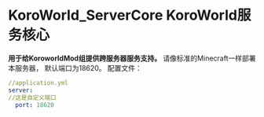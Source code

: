 # KoroWorld_ServerCore KoroWorld服务核心
**用于给KoroworldMod组提供跨服务器服务支持。**
请像标准的Minecraft一样部署本服务器，
默认端口为18620。
配置文件：
```yaml
//application.yml
server:
//这是自定义端口
  port: 18620
```
